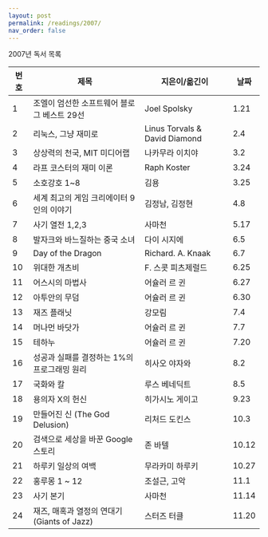 ```yaml
---
layout: post
permalink: /readings/2007/
nav_order: false
---
```


2007년 독서 목록

번호 | 제목 | 지은이/옮긴이 | 날짜
-----|------|---------------|------
1 | 조엘이 엄선한 소프트웨어 블로그 베스트 29선 | Joel Spolsky | 1.21
2 | 리눅스, 그냥 재미로 | Linus Torvals & David Diamond| 2.4
3 | 상상력의 천국, MIT 미디어랩 | 나카무라 이치야 | 3.2
4 | 라프 코스터의 재미 이론 | Raph Koster | 3.24
5 | 소호강호 1~8 | 김용 | 3.25
6 | 세계 최고의 게임 크리에이터 9인의 이야기 | 김정남, 김정현 | 4.8
7 | 사기 열전 1,2,3 | 사마천 | 5.17
8 | 발자크와 바느질하는 중국 소녀 | 다이 시지에 | 6.5
9 | Day of the Dragon | Richard. A. Knaak | 6.7
10 | 위대한 개츠비 | F. 스콧 피츠제럴드 | 6.25
11 | 어스시의 마법사 | 어슐러 르 귄 | 6.27
12 | 아투안의 무덤 | 어슐러 르 귄 | 6.30
13 | 재즈 플래닛 | 강모림 | 7.4
14 | 머나먼 바닷가 | 어슐러 르 귄 | 7.7
15 | 테하누 | 어슐러 르 귄 | 7.20
16 | 성공과 실패를 결정하는 1%의 프로그래밍 원리 | 히사오 야자와 | 8.2
17 | 국화와 칼 | 루스 베네딕트 | 8.5
18 | 용의자 X의 헌신 | 히가시노 게이고 | 9.23
19 | 만들어진 신 (The God Delusion) | 리처드 도킨스 | 10.3
20 | 검색으로 세상을 바꾼 Google 스토리 | 존 바텔 | 10.12
21 | 하루키 일상의 여백 | 무라카미 하루키 | 10.27
22 | 홍루몽 1 ~ 12 | 조설근, 고악 | 11.1
23 | 사기 본기 | 사마천 | 11.14
24 | 재즈, 매혹과 열정의 연대기 (Giants of Jazz) | 스터즈 터클 | 11.20
